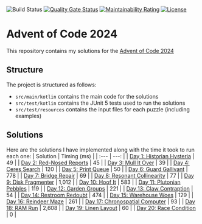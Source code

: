 ![Build Status](https://github.com/jwcarman/adventofcode2024/actions/workflows/maven.yml/badge.svg?branch=main)
[![Quality Gate Status](https://sonarcloud.io/api/project_badges/measure?project=jwcarman_adventofcode2024&metric=alert_status)](https://sonarcloud.io/summary/new_code?id=jwcarman_adventofcode2024)
[![Maintainability Rating](https://sonarcloud.io/api/project_badges/measure?project=jwcarman_adventofcode2024&metric=sqale_rating)](https://sonarcloud.io/summary/new_code?id=jwcarman_adventofcode2024)
[![License](https://img.shields.io/badge/License-Apache_2.0-blue.svg)](https://opensource.org/licenses/Apache-2.0)

# Advent of Code 2024

This repository contains my solutions for the [Advent of Code 2024](https://adventofcode.com/2024)

## Structure

The project is structured as follows:

* `src/main/kotlin` contains the main code for the solutions
* `src/test/kotlin` contains the JUnit 5 tests used to run the solutions
* `src/test/resources` contains the input files for each puzzle (including examples)

## Solutions

Here are the solutions I have implemented along with the time it took to run each one:
| Solution | Timing (ms) |
| :--- | ---: |
| [Day 1: Historian Hysteria](src/test/kotlin/adventofcode/Day01Test.kt) | 49 |
| [Day 2: Red-Nosed Reports](src/test/kotlin/adventofcode/Day02Test.kt) | 45 |
| [Day 3: Mull It Over](src/test/kotlin/adventofcode/Day03Test.kt) | 39 |
| [Day 4: Ceres Search](src/test/kotlin/adventofcode/Day04Test.kt) | 120 |
| [Day 5: Print Queue](src/test/kotlin/adventofcode/Day05Test.kt) | 50 |
| [Day 6: Guard Gallivant](src/test/kotlin/adventofcode/Day06Test.kt) | 778 |
| [Day 7: Bridge Repair](src/test/kotlin/adventofcode/Day07Test.kt) | 69 |
| [Day 8: Resonant Collinearity](src/test/kotlin/adventofcode/Day08Test.kt) | 77 |
| [Day 9: Disk Fragmenter](src/test/kotlin/adventofcode/Day09Test.kt) | 1,012 |
| [Day 10: Hoof It](src/test/kotlin/adventofcode/Day10Test.kt) | 583 |
| [Day 11: Plutonian Pebbles](src/test/kotlin/adventofcode/Day11Test.kt) | 119 |
| [Day 12: Garden Groups](src/test/kotlin/adventofcode/Day12Test.kt) | 221 |
| [Day 13: Claw Contraption](src/test/kotlin/adventofcode/Day13Test.kt) | 54 |
| [Day 14: Restroom Redoubt](src/test/kotlin/adventofcode/Day14Test.kt) | 474 |
| [Day 15: Warehouse Woes](src/test/kotlin/adventofcode/Day15Test.kt) | 129 |
| [Day 16: Reindeer Maze](src/test/kotlin/adventofcode/Day16Test.kt) | 261 |
| [Day 17: Chronospatial Computer](src/test/kotlin/adventofcode/Day17Test.kt) | 93 |
| [Day 18: RAM Run](src/test/kotlin/adventofcode/Day18Test.kt) | 2,608 |
| [Day 19: Linen Layout](src/test/kotlin/adventofcode/Day19Test.kt) | 60 |
| [Day 20: Race Condition](src/test/kotlin/adventofcode/Day20Test.kt) | 0 |
